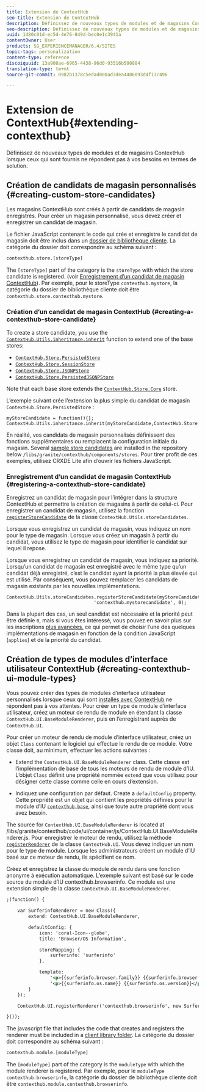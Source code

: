 ```yaml
---
title: Extension de ContextHub
seo-title: Extension de ContextHub
description: Définissez de nouveaux types de modules et de magasins ContextHub lorsque ceux qui sont fournis ne répondent pas à vos besoins en termes de solution.
seo-description: Définissez de nouveaux types de modules et de magasins ContextHub lorsque ceux qui sont fournis ne répondent pas à vos besoins en termes de solution.
uuid: 1d80c01d-ec5d-4e76-849d-bec0e1c3941a
contentOwner: User
products: SG_EXPERIENCEMANAGER/6.4/SITES
topic-tags: personalization
content-type: reference
discoiquuid: 13a908ae-6965-4438-96d0-93516b500884
translation-type: tm+mt
source-git-commit: 0982b1378c5edad000ad3dea4406093d4f13c496

---
```



# Extension de ContextHub{#extending-contexthub}

Définissez de nouveaux types de modules et de magasins ContextHub lorsque ceux qui sont fournis ne répondent pas à vos besoins en termes de solution.

## Création de candidats de magasin personnalisés {#creating-custom-store-candidates}

Les magasins ContextHub sont créés à partir de candidats de magasin enregistrés. Pour créer un magasin personnalisé, vous devez créer et enregistrer un candidat de magasin.

Le fichier JavaScript contenant le code qui crée et enregistre le candidat de magasin doit être inclus dans un [dossier de bibliothèque cliente](/help/sites-developing/clientlibs.md#creating-client-library-folders). La catégorie du dossier doit correspondre au schéma suivant :

```xml
contexthub.store.[storeType]
```

The `[storeType]` part of the category is the `storeType` with which the store candidate is registered. (voir [Enregistrement d’un candidat de magasin ContextHub](/help/sites-developing/ch-extend.md#registering-a-contexthub-store-candidate)). Par exemple, pour le storeType `contexthub.mystore`, la catégorie du dossier de bibliothèque cliente doit être `contexthub.store.contexthub.mystore`.

### Création d’un candidat de magasin ContextHub {#creating-a-contexthub-store-candidate}

To create a store candidate, you use the [`ContextHub.Utils.inheritance.inherit`](/help/sites-developing/contexthub-api.md#inherit-child-parent) function to extend one of the base stores:

* [`ContextHub.Store.PersistedStore`](/help/sites-developing/contexthub-api.md#contexthub-store-persistedstore)
* [`ContextHub.Store.SessionStore`](/help/sites-developing/contexthub-api.md#contexthub-store-sessionstore)
* [`ContextHub.Store.JSONPStore`](/help/sites-developing/contexthub-api.md#contexthub-store-jsonpstore)
* [`ContextHub.Store.PersistedJSONPStore`](/help/sites-developing/contexthub-api.md#contexthub-store-persistedjsonpstore)

Note that each base store extends the [`ContextHub.Store.Core`](/help/sites-developing/contexthub-api.md#contexthub-store-core) store.

L’exemple suivant crée l’extension la plus simple du candidat de magasin `ContextHub.Store.PersistedStore` :

```
myStoreCandidate = function(){};
ContextHub.Utils.inheritance.inherit(myStoreCandidate,ContextHub.Store.PersistedStore);
```

En réalité, vos candidats de magasin personnalisés définissent des fonctions supplémentaires ou remplacent la configuration initiale du magasin. Several [sample store candidates](/help/sites-developing/ch-samplestores.md) are installed in the repository below `/libs/granite/contexthub/components/stores`. Pour tirer profit de ces exemples, utilisez CRXDE Lite afin d’ouvrir les fichiers JavaScript.

### Enregistrement d’un candidat de magasin ContextHub {#registering-a-contexthub-store-candidate}

Enregistrez un candidat de magasin pour l’intégrer dans la structure ContextHub et permettre la création de magasins à partir de celui-ci. Pour enregistrer un candidat de magasin, utilisez la fonction [`registerStoreCandidate`](/help/sites-developing/contexthub-api.md#registerstorecandidate-store-storetype-priority-applies) de la classe `ContextHub.Utils.storeCandidates`.

Lorsque vous enregistrez un candidat de magasin, vous indiquez un nom pour le type de magasin. Lorsque vous créez un magasin à partir du candidat, vous utilisez le type de magasin pour identifier le candidat sur lequel il repose.

Lorsque vous enregistrez un candidat de magasin, vous indiquez sa priorité. Lorsqu’un candidat de magasin est enregistré avec le même type qu’un candidat déjà enregistré, c’est le candidat ayant la priorité la plus élevée qui est utilisé. Par conséquent, vous pouvez remplacer les candidats de magasin existants par les nouvelles implémentations.

```
ContextHub.Utils.storeCandidates.registerStoreCandidate(myStoreCandidate,
                                'contexthub.mystorecandidate', 0);
```

Dans la plupart des cas, un seul candidat est nécessaire et la priorité peut être définie `0`, mais si vous êtes intéressé, vous pouvez en savoir plus sur les inscriptions [plus avancées,](/help/sites-developing/contexthub-api.md#registerstorecandidate-store-storetype-priority-applies) ce qui permet de choisir l’une des quelques implémentations de magasin en fonction de la condition JavaScript (`applies`) et de la priorité du candidat.

## Création de types de modules d’interface utilisateur ContextHub {#creating-contexthub-ui-module-types}

Vous pouvez créer des types de modules d’interface utilisateur personnalisés lorsque ceux qui sont [installés avec ContextHub](/help/sites-developing/ch-samplemodules.md) ne répondent pas à vos attentes. Pour créer un type de module d’interface utilisateur, créez un moteur de rendu de module en étendant la classe `ContextHub.UI.BaseModuleRenderer`, puis en l’enregistrant auprès de `ContextHub.UI`.

Pour créer un moteur de rendu de module d’interface utilisateur, créez un objet `Class` contenant le logiciel qui effectue le rendu de ce module. Votre classe doit, au minimum, effectuer les actions suivantes :

* Extend the `ContextHub.UI.BaseModuleRenderer` class. Cette classe est l’implémentation de base de tous les moteurs de rendu de module d’IU. L’objet `Class` définit une propriété nommée `extend` que vous utilisez pour désigner cette classe comme celle en cours d’extension.

* Indiquez une configuration par défaut. Create a `defaultConfig` property. Cette propriété est un objet qui contient les propriétés définies pour le module d’IU [`contexthub.base`](/help/sites-developing/ch-samplemodules.md#contexthub-base-ui-module-type), ainsi que toute autre propriété dont vous avez besoin.

The source for `ContextHub.UI.BaseModuleRenderer` is located at /libs/granite/contexthub/code/ui/container/js/ContextHub.UI.BaseModuleRenderer.js.  Pour enregistrer le moteur de rendu, utilisez la méthode [`registerRenderer`](/help/sites-developing/contexthub-api.md#registerrenderer-moduletype-renderer-dontrender) de la classe `ContextHub.UI`. Vous devez indiquer un nom pour le type de module. Lorsque les administrateurs créent un module d’IU basé sur ce moteur de rendu, ils spécifient ce nom.

Créez et enregistrez la classe du module de rendu dans une fonction anonyme à exécution automatique. L’exemple suivant est basé sur le code source du module d’IU contexthub.browserinfo. Ce module est une extension simple de la classe `ContextHub.UI.BaseModuleRenderer`.

```xml
;(function() {

    var SurferinfoRenderer = new Class({
        extend: ContextHub.UI.BaseModuleRenderer,

        defaultConfig: {
            icon: 'coral-Icon--globe',
            title: 'Browser/OS Information',

            storeMapping: {
                surferinfo: 'surferinfo'
            },

            template:
                '<p>{{surferinfo.browser.family}} {{surferinfo.browser.version}}</p>' +
                '<p>{{surferinfo.os.name}} {{surferinfo.os.version}}</p>'
        }
    });

    ContextHub.UI.registerRenderer('contexthub.browserinfo', new SurferinfoRenderer());

}());
```

The javascript file that includes the code that creates and registers the renderer must be included in a [client library folder](/help/sites-developing/clientlibs.md#creating-client-library-folders). La catégorie du dossier doit correspondre au schéma suivant :

```xml
contexthub.module.[moduleType]
```

The `[moduleType]` part of the category is the `moduleType` with which the module renderer is registered. Par exemple, pour le `moduleType` `contexthub.browserinfo`, la catégorie du dossier de bibliothèque cliente doit être `contexthub.module.contexthub.browserinfo`.
